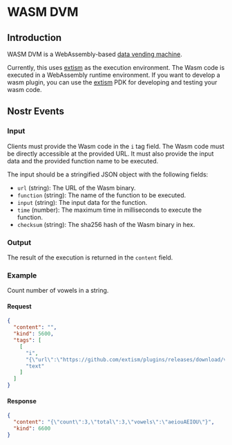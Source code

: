 # WASM DVM

## Introduction

WASM DVM is a WebAssembly-based [data vending machine](https://www.data-vending-machines.org/).

Currently, this uses [extism](https://extism.org/) as the execution environment. The Wasm code is executed in a
WebAssembly runtime environment. If you want to develop a wasm plugin, you can use the [extism](https://extism.org/)
PDK for developing and testing your wasm code.

## Nostr Events

### Input

Clients must provide the Wasm code in the `i` tag field. The Wasm code must be directly accessible at the provided URL.
It must also provide the input data and the provided function name to be executed.

The input should be a stringified JSON object with the following fields:

- `url` (string): The URL of the Wasm binary.
- `function` (string): The name of the function to be executed.
- `input` (string): The input data for the function.
- `time` (number): The maximum time in milliseconds to execute the function.
- `checksum` (string): The sha256 hash of the Wasm binary in hex.

### Output

The result of the execution is returned in the `content` field.

### Example

Count number of vowels in a string.

#### Request

```json
{
  "content": "",
  "kind": 5600,
  "tags": [
    [
      "i",
      "{\"url\":\"https://github.com/extism/plugins/releases/download/v0.5.0/count_vowels.wasm\",\"function\":\"count_vowels\",\"input\":\"Hello World\",\"time\": 1000, \"checksum\": \"93898457953d30d016f712ccf4336ce7e9971db5f7f3aff1edd252764f75d5d7\"}",
      "text"
    ]
  ]
}
```

#### Response

```json
{
  "content": "{\"count\":3,\"total\":3,\"vowels\":\"aeiouAEIOU\"}",
  "kind": 6600
}
```
